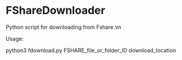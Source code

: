 # FShareDownloader
Python script for downloading from Fshare.vn


Usage:

python3 fdownload.py  FSHARE_file_or_folder_ID  download_location
